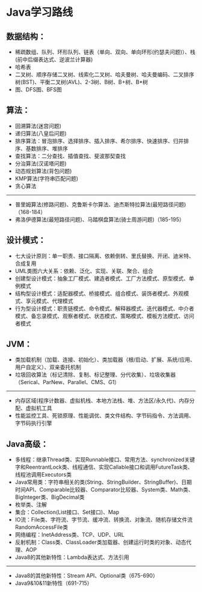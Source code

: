 # Java学习路线

## 数据结构：
* 稀疏数组、队列、环形队列、链表（单向、双向、单向环形(约瑟夫问题)）、栈(前中后缀表达式、逆波兰计算器)
* 哈希表
* 二叉树、顺序存储二叉树、线索化二叉树、哈夫曼树、哈夫曼编码、二叉排序树(BST)、平衡二叉树(AVL)、2-3树、B树、B+树、B*树
* 图、DFS图、BFS图

## 算法：
* 回溯算法(迷宫问题)
* 递归算法(八皇后问题)
* 排序算法：冒泡排序、选择排序、插入排序、希尔排序、快速排序、归并排序、基数排序、堆排序
* 查找算法：二分查找、插值查找、斐波那契查找
* 分治算法(汉诺塔问题)
* 动态规划算法(背包问题)
* KMP算法(字符串匹配问题)
* 贪心算法
-------------------------------------
* 普里姆算法(修路问题)、克鲁斯卡尔算法、迪杰斯特拉算法(最短路径问题)（168-184）
* 弗洛伊德算法(最短路径问题)、马踏棋盘算法(骑士周游问题)（185-195）

## 设计模式：
* 七大设计原则：单一职责、接口隔离、依赖倒转、里氏替换、开闭、迪米特、合成复用
* UML类图六大关系：依赖、泛化、实现、关联、聚合、组合
* 创建型设计模式：抽象工厂模式、建造者模式、工厂方法模式、原型模式、单例模式
* 结构型设计模式：适配器模式、桥接模式、组合模式、装饰者模式、外观模式、享元模式、代理模式
* 行为型设计模式：职责链模式、命令模式、解释器模式、迭代器模式、中介者模式、备忘录模式、观察者模式、状态模式、策略模式、模板方法模式、访问者模式

## JVM：
* 类加载机制（加载、连接、初始化）、类加载器（根/启动、扩展、系统/应用、用户自定义）、双亲委托机制
* 垃圾回收算法（标记清除、复制、标记整理、分代收集）、垃圾收集器（Serical、ParNew、Parallel、CMS、G1）
-------------------------------------
* 内存区域(程序计数器、虚拟机栈、本地方法栈、堆、方法区/永久代)、内存分配、虚拟机工具
* 性能监控工具、死锁原理、性能调优、类文件结构、字节码指令、方法调用、字节码执行引擎

## Java高级：
* 多线程：继承Thread类、实现Runnable接口、常用方法、synchronized关键字和ReentrantLock类、线程通信、实现Callable接口和调用FutureTask类、线程池调用Executors类
* Java常用类：字符串相关的类(String、StringBuilder、StringBuffer)、日期时间API、Comparable比较器、Comparator比较器、System类、Math类、BigInteger类、BigDecimal类
* 枚举类、注解
* 集合：Collection(List接口、Set接口)、Map
* IO流：File类、字符流、字节流、缓冲流、转换流、对象流、随机存储文件流RandomAccessFile类
* 网络编程：InetAddress类、TCP、UDP、URL
* 反射机制：Class类、ClassLoader类加载器、创建运行时类的对象、动态代理、AOP
* Java8的其他新特性：Lambda表达式、方法引用
-------------------------------------
* Java8的其他新特性：Stream API、Optional类（675-690）
* Java9&10&11新特性（691-715）
